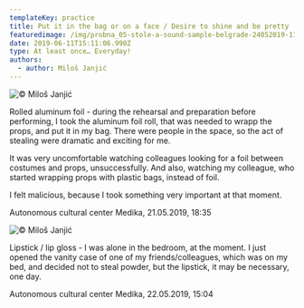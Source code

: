 ```yaml
---
templateKey: practice
title: Put it in the bag or on a face / Desire to shine and be pretty
featuredimage: /img/probna_05-stole-a-sound-sample-belgrade-24052019-1137.jpg
date: 2019-06-11T15:11:06.990Z
type: At least once… Everyday!
authors:
  - author: Miloš Janjić
---
```

![© Miloš Janjić](/img/alu_folija_rekvizit.jpg "Rolled aluminum foil © Miloš Janjić")

Rolled aluminum foil - during the rehearsal and preparation before performing, I took the aluminum foil roll, that was needed to wrapp the props, and put it in my bag. There were people in the space, so the act of stealing were dramatic and exciting for me.

It was very uncomfortable watching colleagues looking for a foil between costumes and props, unsuccessfully. And also, watching my colleague, who started wrapping props with plastic bags, instead of foil.

I felt malicious, because I took something very important at that moment.

Autonomous cultural center Medika, 21.05.2019, 18:35

![© Miloš Janjić](/img/ruz.jpg "Lipstick © Miloš Janjić")

Lipstick / lip gloss - I was alone in the bedroom, at the moment. I just opened the vanity case of one of my friends/colleagues, which was on my bed, and decided not to steal powder, but the lipstick, it may be necessary, one day.

 Autonomous cultural center Medika, 22.05.2019, 
15:04
